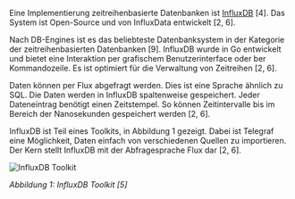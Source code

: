 Eine Implementierung zeitreihenbasierte Datenbanken ist [InfluxDB](https://www.influxdata.com/products/influxdb/) [4].
Das System ist Open-Source und von InfluxData entwickelt [2, 6].

Nach DB-Engines ist es das beliebteste Datenbanksystem in der Kategorie der zeitreihenbasierten Datenbanken [9].
InfluxDB wurde in Go entwickelt und bietet eine Interaktion per grafischem Benutzerinterface oder ber Kommandozeile.
Es ist optimiert für die Verwaltung von Zeitreihen [2, 6].

Daten können per Flux abgefragt werden.
Dies ist eine Sprache ähnlich zu SQL.
Die Daten werden in InfluxDB spaltenweise gespeichert.
Jeder Dateneintrag benötigt einen Zeitstempel.
So können Zeitintervalle bis im Bereich der Nanosekunden gespeichert werden [2, 6].

InfluxDB ist Teil eines Toolkits, in Abbildung 1 gezeigt.
Dabei ist Telegraf eine Möglichkeit, Daten einfach von verschiedenen Quellen zu importieren.
Der Kern stellt InfluxDB mit der Abfragesprache Flux dar [2, 6].

![InfluxDB Toolkit](https://www.influxdata.com/wp-content/uploads/APM-Diagram-2.png)

_Abbildung 1: InfluxDB Toolkit [5]_

